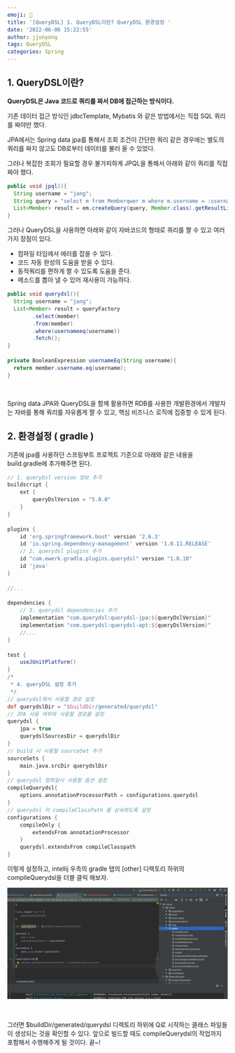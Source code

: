 ```yaml
---
emoji: 🧢
title: '[QueryDSL] 1. QueryDSL이란? QueryDSL 환경설정 '
date: '2022-06-06 15:22:55'
author: jjunyong
tags: QueryDSL
categories: Spring
---
```



## 1. QueryDSL이란? 
**QueryDSL은 Java 코드로 쿼리를 짜서 DB에 접근하는 방식이다.** 

기존 데이터 접근 방식인 jdbcTemplate, Mybatis 와 같은 방법에서는 직접 SQL 쿼리를 짜야만 했다. 

JPA에서는 Spring data jpa를 통해서 조회 조건이 간단한 쿼리 같은 경우에는 별도의 쿼리를 짜지 않고도 DB로부터 데이터를 불러 올 수 있었다.

그러나 복잡한 조회가 필요할 경우 불가피하게 JPQL을 통해서 아래와 같이 쿼리를 직접 짜야 했다. 

```java
public void jpql(){
  String username = "jang";
  String query = "select m from Memberqwer m where m.username = :username";
  List<Member> result = em.createQuery(query, Member.class).getResultList();
}
```

그러나 QueryDSL을 사용하면 아래와 같이 자바코드의 형태로 쿼리를 짤 수 있고 여러가지 장점이 있다.

  - 컴파일 타임에서 에러를 잡을 수 있다.
  - 코드 자동 완성의 도움을 받을 수 있다.
  - 동적쿼리를 편하게 짤 수 있도록 도움을 준다.
  - 메소드를 뽑아 낼 수 있어 재사용이 가능하다. 


```java
public void querydsl(){
  String username = "jang";
  List<Member> result = queryFactory
        .select(member)
        .from(member)
        .where(usernameeq(username))
        .fetch();
}

private BooleanExpression usernameEq(String username){
  return member.username.eq(username);
}
```

<br>

Spring data JPA와 QueryDSL을 함께 활용하면 RDB를 사용한 개발환경에서 
개발자는 자바를 통해 쿼리를 자유롭게 짤 수 있고, 핵심 비즈니스 로직에 집중할 수 있게 된다. 


## 2. 환경설정 ( gradle )

기존에 jpa를 사용하던 스프링부트 프로젝트 기준으로 아래와 같은 내용을 build.gradle에 추가해주면 된다.

```groovy
// 1. queryDsl version 정보 추가
buildscript {
    ext {
        queryDslVersion = "5.0.0"
    }
}

plugins {
    id 'org.springframework.boot' version '2.6.3'
    id 'io.spring.dependency-management' version '1.0.11.RELEASE'
    // 2. querydsl plugins 추가
    id "com.ewerk.gradle.plugins.querydsl" version "1.0.10"
    id 'java'
}

//...

dependencies {
    // 3. querydsl dependencies 추가
    implementation "com.querydsl:querydsl-jpa:${queryDslVersion}"
    implementation "com.querydsl:querydsl-apt:${queryDslVersion}"
    //...
}

test {
    useJUnitPlatform()
}
/*
 * 4. queryDSL 설정 추가
 */
// querydsl에서 사용할 경로 설정
def querydslDir = "$buildDir/generated/querydsl"
// JPA 사용 여부와 사용할 경로를 설정
querydsl {
    jpa = true
    querydslSourcesDir = querydslDir
}
// build 시 사용할 sourceSet 추가
sourceSets {
    main.java.srcDir querydslDir
}
// querydsl 컴파일시 사용할 옵션 설정
compileQuerydsl{
    options.annotationProcessorPath = configurations.querydsl
}
// querydsl 이 compileClassPath 를 상속하도록 설정
configurations {
    compileOnly {
        extendsFrom annotationProcessor
    }
    querydsl.extendsFrom compileClasspath
}
```

이렇게 설정하고, intellij 우측의 gradle 탭의 [other] 디렉토리 하위의 compileQuerydsl을 더블 클릭 해보자. 

![image1](./image1.png)

<br>

그러면 $buildDir/generated/querydsl 디렉토리 하위에 Q로 시작하는 클래스 파일들이 생성되는 것을 확인할 수 있다.
앞으로 빌드할 때도 compileQuerydsl의 작업까지 포함해서 수행해주게 될 것이다. 끝~!




